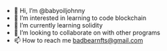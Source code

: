 - 👋 Hi, I’m @babyoiljohnny
- 👀 I’m interested in learning to code blockchain
- 🌱 I’m currently learning solidity
- 💞️ I’m looking to collaborate on with other programs
- 📫 How to reach me badbearnfts@gmail.com

<!---
babyoiljohnny/babyoiljohnny is a ✨ special ✨ repository because its `README.md` (this file) appears on your GitHub profile.
You can click the Preview link to take a look at your changes.
--->
